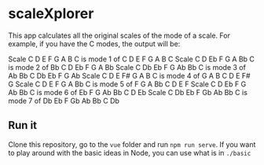 # scaleXplorer

This app calculates all the original scales of the mode of a scale. For example, if you have the C modes, the output will be:

Scale	C D E F G A B C	is mode	1	of	C D E F G A B C
Scale	C D Eb F G A Bb C	is mode	2	of	Bb C D Eb F G A Bb
Scale	C Db Eb F G Ab Bb C	is mode	3	of	Ab Bb C Db Eb F G Ab
Scale	C D E F# G A B C	is mode	4	of	G A B C D E F# G
Scale	C D E F G A Bb C	is mode	5	of	F G A Bb C D E F
Scale	C D Eb F G Ab Bb C	is mode	6	of	Eb F G Ab Bb C D Eb
Scale	C Db Eb F Gb Ab Bb C	is mode	7	of	Db Eb F Gb Ab Bb C Db

## Run it

Clone this repository, go to the `vue` folder and run `npm run serve`. If you want to play around with the basic ideas in Node, you can use what is in `./basic`
